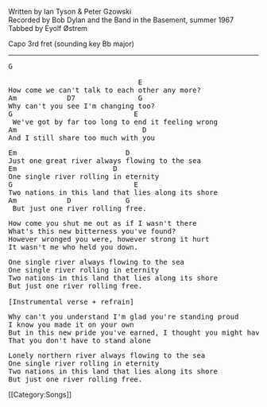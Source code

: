 Written by Ian Tyson &amp; Peter Gzowski<br>
Recorded by Bob Dylan and the Band in the Basement, summer 1967<br>
Tabbed by Eyolf Østrem

Capo 3rd fret (sounding key Bb major)

----
<pre class="verse">
G

                               E
How come we can't talk to each other any more?
Am            D7               G
Why can't you see I'm changing too?
G                             E
 We've got by far too long to end it feeling wrong
Am                              D
And I still share too much with you
</pre>

<pre class="refrain">
Em                          D
Just one great river always flowing to the sea
Em                       D
One single river rolling in eternity
G                             E
Two nations in this land that lies along its shore
Am            D             G
 But just one river rolling free.
</pre>

<pre class="verse">
How come you shut me out as if I wasn't there
What's this new bitterness you've found?
However wronged you were, however strong it hurt
It wasn't me who held you down.
</pre>

<pre class="refrain">
One single river always flowing to the sea
One single river rolling in eternity
Two nations in this land that lies along its shore
But just one river rolling free.

[Instrumental verse + refrain]
</pre>

<pre class="verse">
Why can't you understand I'm glad you're standing proud
I know you made it on your own
But in this new pride you've earned, I thought you might have learned
That you don't have to stand alone
</pre>

<pre class="refrain">
Lonely northern river always flowing to the sea
One single river rolling in eternity
Two nations in this land that lies along its shore
But just one river rolling free.
</pre>

[[Category:Songs]]